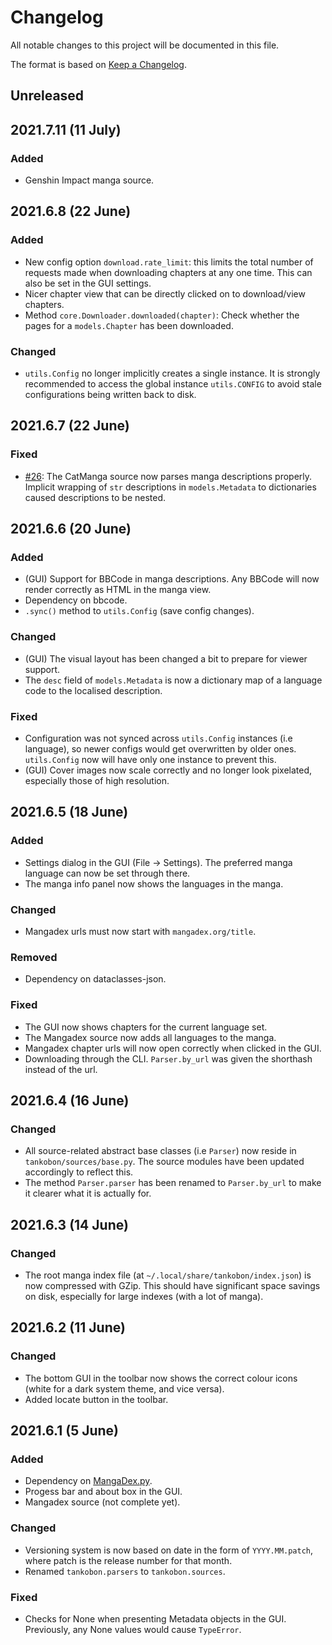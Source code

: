 # Changelog
All notable changes to this project will be documented in this file.

The format is based on [Keep a Changelog](https://keepachangelog.com/en/1.0.0/).

## Unreleased

## 2021.7.11 (11 July)

### Added

* Genshin Impact manga source.

## 2021.6.8 (22 June)

### Added

* New config option `download.rate_limit`: this limits the total number of requests made when downloading chapters at any one time.
  This can also be set in the GUI settings.
* Nicer chapter view that can be directly clicked on to download/view chapters.
* Method `core.Downloader.downloaded(chapter)`: Check whether the pages for a `models.Chapter` has been downloaded.

### Changed

* `utils.Config` no longer implicitly creates a single instance.
  It is strongly recommended to access the global instance `utils.CONFIG` to avoid stale configurations being written back to disk.

## 2021.6.7 (22 June)

### Fixed

* [#26](#26): The CatManga source now parses manga descriptions properly.
  Implicit wrapping of `str` descriptions in `models.Metadata` to dictionaries caused descriptions to be nested.


## 2021.6.6 (20 June)

### Added

* (GUI) Support for BBCode in manga descriptions.
  Any BBCode will now render correctly as HTML in the manga view.
* Dependency on bbcode.
* `.sync()` method to `utils.Config` (save config changes).

### Changed

* (GUI) The visual layout has been changed a bit to prepare for viewer support.
* The `desc` field of `models.Metadata` is now a dictionary map of a language code to the localised description.

### Fixed

* Configuration was not synced across `utils.Config` instances (i.e language), so newer configs would get overwritten by older ones.
  `utils.Config` now will have only one instance to prevent this.
* (GUI) Cover images now scale correctly and no longer look pixelated, especially those of high resolution.

## 2021.6.5 (18 June)

### Added

* Settings dialog in the GUI (File -> Settings).
  The preferred manga language can now be set through there.
* The manga info panel now shows the languages in the manga.

### Changed

* Mangadex urls must now start with `mangadex.org/title`.

### Removed

* Dependency on dataclasses-json.

### Fixed

* The GUI now shows chapters for the current language set.
* The Mangadex source now adds all languages to the manga.
* Mangadex chapter urls will now open correctly when clicked in the GUI.
* Downloading through the CLI. `Parser.by_url` was given the shorthash instead of the url.

## 2021.6.4 (16 June)

### Changed

* All source-related abstract base classes (i.e `Parser`) now reside in `tankobon/sources/base.py`.
  The source modules have been updated accordingly to reflect this.
* The method `Parser.parser` has been renamed to `Parser.by_url` to make it clearer what it is actually for.

## 2021.6.3 (14 June)

### Changed

* The root manga index file (at `~/.local/share/tankobon/index.json`) is now compressed with GZip.
  This should have significant space savings on disk, especially for large indexes (with a lot of manga).

## 2021.6.2 (11 June)

### Changed

* The bottom GUI in the toolbar now shows the correct colour icons (white for a dark system theme, and vice versa).
* Added locate button in the toolbar.

## 2021.6.1 (5 June)

### Added

* Dependency on [MangaDex.py](https://github.com/Proxymiity/MangaDex.py).
* Progess bar and about box in the GUI.
* Mangadex source (not complete yet).

### Changed

* Versioning system is now based on date in the form of `YYYY.MM.patch`, where patch is the release number for that month.
* Renamed `tankobon.parsers` to `tankobon.sources`.

### Fixed

* Checks for None when presenting Metadata objects in the GUI.
  Previously, any None values would cause `TypeError`.
